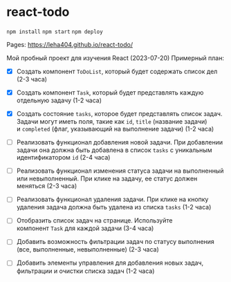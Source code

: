 # react-todo

`npm install`
`npm start`
`npm deploy`

Pages: https://leha404.github.io/react-todo/

Мой пробный проект для изучения React (2023-07-20)
Примерный план:

- [x] Создать компонент `ToDoList`, который будет содержать список дел (2-3 часа)

- [x] Создать компонент `Task`, который будет представлять каждую отдельную задачу (1-2 часа)

- [x] Создать состояние `tasks`, которое будет представлять список задач. Задачи могут иметь поля, такие как `id`, `title` (название задачи) и `completed` (флаг, указывающий на выполнение задачи) (1-2 часа)

- [ ] Реализовать функционал добавления новой задачи. При добавлении задачи она должна быть добавлена в список `tasks` с уникальным идентификатором `id` (2-4 часа)

- [ ] Реализовать функционал изменения статуса задачи на выполненный или невыполненный. При клике на задачу, ее статус должен меняться (2-3 часа)

- [ ] Реализовать функционал удаления задачи. При клике на кнопку удаления задача должна быть удалена из списка `tasks` (1-2 часа)

- [ ] Отобразить список задач на странице. Используйте компонент `Task` для каждой задачи (3-4 часа)

- [ ] Добавить возможность фильтрации задач по статусу выполнения (все, выполненные, невыполненные) (2-3 часа)

- [ ] Добавить элементы управления для добавления новых задач, фильтрации и очистки списка задач (1-2 часа)